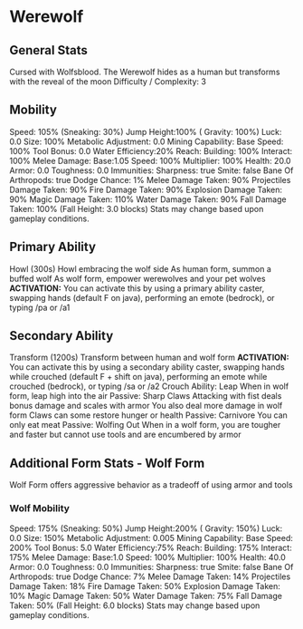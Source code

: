 # Werewolf

## General Stats

Cursed with Wolfsblood. The Werewolf hides as a human but transforms with the reveal of the moon
Difficulty / Complexity: 3

## Mobility

Speed: 105% (Sneaking: 30%) Jump Height:100% ( Gravity: 100%)
Luck: 0.0
Size: 100%
Metabolic Adjustment: 0.0
Mining Capability: Base Speed: 100% Tool Bonus: 0.0 Water Efficiency:20%
Reach: Building: 100% Interact: 100%
Melee Damage: Base:1.05 Speed: 100% Multiplier: 100%
Health: 20.0
Armor: 0.0
Toughness: 0.0
Immunities:
Sharpness: true Smite: false Bane Of Arthropods: true
Dodge Chance: 1%
Melee Damage Taken: 90%
Projectiles Damage Taken: 90%
Fire Damage Taken: 90%
Explosion Damage Taken: 90%
Magic Damage Taken: 110%
Water Damage Taken: 90%
Fall Damage Taken: 100% (Fall Height: 3.0 blocks)
Stats may change based upon gameplay conditions.

## Primary Ability

Howl (300s)
Howl embracing the wolf side
As human form, summon a buffed wolf
As wolf form, empower werewolves and your pet wolves
**ACTIVATION:** You can activate this by using a primary ability caster, swapping hands (default F on java), performing an emote (bedrock), or typing /pa or /a1

## Secondary Ability

Transform (1200s)
Transform between human and wolf form
**ACTIVATION:** You can activate this by using a secondary ability caster, swapping hands while crouched (default F + shift on java), performing an emote while crouched (bedrock), or typing /sa or /a2
Crouch Ability: Leap
When in wolf form, leap high into the air
Passive: Sharp Claws
Attacking with fist deals bonus damage and scales with armor
You also deal more damage in wolf form
Claws can some restore hunger or health
Passive: Carnivore
You can only eat meat
Passive: Wolfing Out
When in a wolf form, you are tougher and faster but cannot use tools and are encumbered by armor

## Additional Form Stats - Wolf Form

Wolf Form offers aggressive behavior as a tradeoff of using armor and tools

### Wolf Mobility

Speed: 175% (Sneaking: 50%) Jump Height:200% ( Gravity: 150%)
Luck: 0.0
Size: 150%
Metabolic Adjustment: 0.005
Mining Capability: Base Speed: 200% Tool Bonus: 5.0 Water Efficiency:75%
Reach: Building: 175% Interact: 175%
Melee Damage:
Base:1.0 Speed: 100% Multiplier: 100%
Health: 40.0
Armor: 0.0
Toughness: 0.0
Immunities:
Sharpness: true Smite: false Bane Of Arthropods: true
Dodge Chance: 7%
Melee Damage Taken: 14%
Projectiles Damage Taken: 18%
Fire Damage Taken: 50%
Explosion Damage Taken: 10%
Magic Damage Taken: 50%
Water Damage Taken: 75%
Fall Damage Taken: 50% (Fall Height: 6.0 blocks)
Stats may change based upon gameplay conditions.
